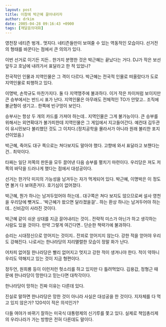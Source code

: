```yaml
---
layout: post
title: 이참에 박근혜 끌어내리자
author: drkim
date: 2005-04-28 09:16:43 +0900
tags: [깨달음의대화]
---
```

영천장 네티즌 벙개.. 멋지다. 네티즌들만이 보여줄 수 있는 역동적인 모습이다. 선거전의 형태를 바꾼다는 점에서 큰 의의가 있다.
  

  
이번 선거로 이기든 지든.. 한가지 분명한 것은 박근혜는 끝났다는 거다. DJ가 작은 보선 앞두고 호남에 내려가서 표달라고 한 적 있었나?
  

  
전국적인 인물과 지역인물은 그 격이 다르다. 박근혜는 전국적 인물로 떠올랐다가 도로 지역인물로 퇴행하고 있다.
  

  
이명박, 손학규도 마찬가지다. 둘 다 지역맹주에 불과하다. 이거 작은 차이처럼 보이지만 큰 승부에서는 반드시 표가 난다. 지역인물은 아무래도 전체적인 TO가 안맞고.. 조직에 불균형이 생기고.. 한쪽에 빈구멍이 보인다.
  

  
승부사는 항상 두 개의 카드를 가져야 하는데.. 지역인물은 그게 불가능이다. 큰 승부를 위해서는 외연확대가 불가피한데 지역인물은 그 게임에서 지고들어간다. 예컨대 김두관이 유시민보다 불리했던 것도 그 이치다.(정치공학을 몰라서가 아니라 원래 불리한 포지션이었음.)
  

  
박근혜, 죽어도 대구 쪽으로는 쳐다보지도 말아야 했다. 고향에 와서 표달라고 보챈다는건.. 최악이다.
  

  
타짜는 일단 저쪽의 판돈을 모두 끌어낸 다음 승부를 펼치기 마련이다. 우리당은 져도 저쪽의 바닥을 드러나게 했다는 점에서 대성공이다.
  

  
선거는 한가닥 미지의 가능성을 남겨두는 자가 먹게되어 있다. 박근혜, 이명박은 이 정도면 볼거 다 보여준거다. 호기심이 없어졌다.
  

  
박근혜, 뭔가 하나는 남겨두었어야 하는데.. 대구쪽은 쳐다 보지도 않으므로써 설사 영천을 우리당에 뺏겨도.. '박근혜가 왔으면 달라졌을걸'.. 하는 환상 하나는 남겨두어야 하는데.. 신비감이 사라진 것이다.
  

  
박근혜 같이 쉬운 상대를 지금 끌어내리는 것이.. 전략적 미스가 아닌가 하고 생각하는 사람도 있을 것이다. 만약 그렇게 여긴다면.. 단순한 책략가에 불과하다.
  

  
승리는 시대정신으로 얻어지는 것이지.. 잔꾀로 얻어지지 않는다. 강한 적을 얻어야 우리도 강해진다. 나로서는 한나라당의 지리멸렬한 모습이 정말 화가 난다.
  

  
어차피 없어질 한나라당은 빨리 없어지고 멋지고 강한 적이 생겨나야 한다. 적이 약하니 우리도 약해지고 있는 것이 지금 형편이다.
  

  
정두언, 원희룡 등이 이런저런 헛소리를 하고 있지만 다 틀려먹었다. 김용갑, 정형근 때문에 한나라당이 망한다고 믿는다면 대착각이다.
  

  
한나라당이 망하는 진짜 이유는 다른데 있다.
  

  
진실로 말하면 한나라당은 망한 것이 아니라 사실은 대성공을 한 것이다. 지자체를 다 먹고 있지 않은가? 120석이 적은 의석인가?
  

  
다들 여야가 바뀌기 잘하는 미국식 대통령제의 신기루를 쫓고 있다. 실제로 책임총리제의 우리나라가 가는 방향은 전혀 다른데도 말이다.
